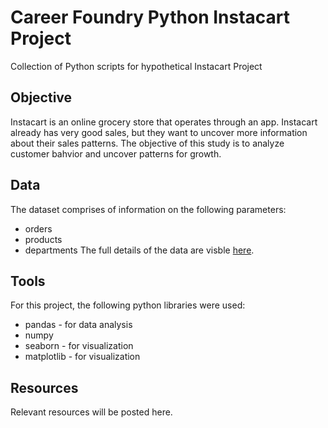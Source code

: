 # Career Foundry Python Instacart Project
Collection of Python scripts for hypothetical Instacart Project
## Objective
Instacart is an online grocery store that operates through an app. Instacart already has very good sales, but they want to uncover more information about their sales patterns. The objective of this study is to analyze customer bahvior and uncover patterns for growth.
## Data
The dataset comprises of information on the following parameters:
* orders
* products
* departments
The full details of the data are visble [here](https://www.kaggle.com/datasets/psparks/instacart-market-basket-analysis).
## Tools
For this project, the following python libraries were used:
* pandas - for data analysis
*  numpy
*  seaborn - for visualization
*  matplotlib - for visualization
## Resources
Relevant resources will be posted here. 
